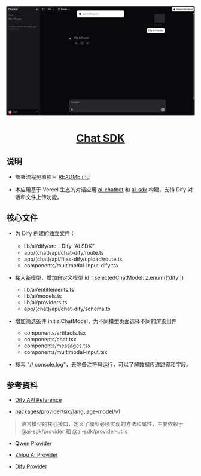 <a href="https://www.aibangxuanxing.com/">
  <img alt="Next.js 14 and App Router-ready AI chatbot." src="public/images/dify-ai-provider.jpg">
  <h1 align="center">Chat SDK</h1>
</a>

## 说明

- 部署流程见原项目 [README.md](https://github.com/vercel/ai-chatbot/blob/main/README.md)

- 本应用基于 Vercel 生态的对话应用 [ai-chatbot](https://github.com/vercel/ai-chatbot) 和 [ai-sdk](https://github.com/vercel/ai) 构建，支持 Dify 对话和文件上传功能。

## 核心文件

- 为 Dify 创建的独立文件：
  * lib/ai/dify/src：Dify “AI SDK”
  * app/(chat)/api/chat-dify/route.ts
  * app/(chat)/api/files-dify/upload/route.ts
  * components/multimodal-input-dify.tsx

- 接入新模型，增加自定义模型 id：selectedChatModel: z.enum(['dify'])
  * lib/ai/entitlements.ts
  * lib/ai/models.ts
  * lib/ai/providers.ts
  * app/(chat)/api/chat-dify/schema.ts

- 增加筛选条件 initialChatModel，为不同模型页面选择不同的渲染组件
  * components/artifacts.tsx
  * components/chat.tsx
  * components/messages.tsx
  * components/multimodal-input.tsx

- 搜索 "// console.log"，去除备注符号运行，可以了解数据传递路径和字段。

## 参考资料

- [Dify API Reference](https://docs.dify.ai/api-reference/)

- [packages/provider/src/language-model/v1](https://github.com/vercel/ai/tree/main/packages/provider/src/language-model/v1)
> 语言模型的核心接口，定义了模型必须实现的方法和属性，主要依赖于 @ai-sdk/provider 和 @ai-sdk/provider-utils

- [Qwen Provider](https://ai-sdk.dev/providers/community-providers/qwen)

- [Zhipu AI Provider](https://ai-sdk.dev/providers/community-providers/zhipu)

- [Dify Provider](https://ai-sdk.dev/providers/community-providers/dify)

